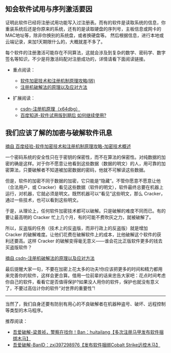 

## 知会软件试用与序列激活要因

证明此软件已经将注册试用功能写入过注册表。而有的软件是读取系统的信息，你重装系统后还是你原来的系统，还有的是读取硬盘的序列号，主板信息或网卡的MAC地址等，除非你换别的系统盘，或者换硬盘等。 然后根据信息，进行本地或云端记录，来加1天期限什么的，大概就差不多了。

每个软件的注册激活可能存在不同算法，这就会涉及到复杂的数学、密码学、数字签名等知识，不少是将激活码配对注册成功的，详情请看下面阅读链接。

* 重点阅读：
  * [软件加密技术和注册机制原理攻略(转)](http://t.zoukankan.com/ma6174-p-2289468.html)
  * [注册机破解法的原理以及应对方法](https://blog.csdn.net/sxxmdx/article/details/948923)

* 扩展阅读：
  * [csdn-注册机原理（x64dbg）](https://blog.csdn.net/qq_28242041/article/details/127862646)
  * [百度知道-软件试用版到期后 如何继续使用?](https://zhidao.baidu.com/question/208471838.html?sort=11&rn=5&pn=0#wgt-answers)


## 我们应该了解的加密与破解软件讯息

[摘自 百度经验-软件加密技术和注册机制原理攻略-加密技术概述](https://jingyan.baidu.com/article/63f23628fca2460208ab3d24.html)

一个密码系统的安全性只在于密钥的保密性，而不在算法的保密性。对纯数据的加密的确是这样。对于你不愿意让他看到这些数据（数据的明文）的人，用可靠的加密算法，只要破解者不知道被加密数据的密码，他就不可解读这些数据。

但是，软件的加密不同于数据的加密，它只能是“隐藏”。不管你愿意不愿意让他（合法用户，或 Cracker）看见这些数据（软件的明文），软件最终总要在机器上运行，对机器，它就必须是明文。既然机器可以“看见”这些明文，那么 Cracker，通过一些技术，也可以看到这些明文。

于是，从理论上，任何软件加密技术都可以破解。只是破解的难度不同而已。有的要让最高明的 Cracker 忙上几个月，有的可能不费吹灰之力，就被破解了。

所以，反盗版的任务（技术上的反盗版，而非行政上的反盗版）就是增加 Cracker 的破解难度。让他们花费在破解软件上的成本，比他破解这个软件的获利还要高。这样 Cracker 的破解变得毫无意义——谁会花比正版软件更多的钱去买盗版软件？

[摘自 csdn-注册机破解法的原理以及应对方法 ](https://blog.csdn.net/sxxmdx/article/details/948923)

最后提醒大家一句，不要在加密上花太多的功夫!你应该把更多的时间和精力都用来完善你的软件，这样会更合算。借用一位前辈的话来忠告大家吧：花点时间考虑你自己的软件，看看它是否值得保护?如果没人用你的软件，保护也就没有意义了，不要过高估计你的软件“对世界的重要性”!

---

当然了，我们自身还要有防别有用心的不良破解者在机器种盗号、破坏、远程控制等类型的木马程序。

推荐阅读：

* [吾爱破解-梁景祯，警察在找你！Ban：huitailang【多次注册马甲发布软件捆绑木马】](https://www.52pojie.cn/thread-555215-1-1.html)
* [吾爱破解-BanID：zxj397298976【发布软件捆绑Cobalt Strike远控木马】](https://www.52pojie.cn/thread-1276525-1-1.html)

